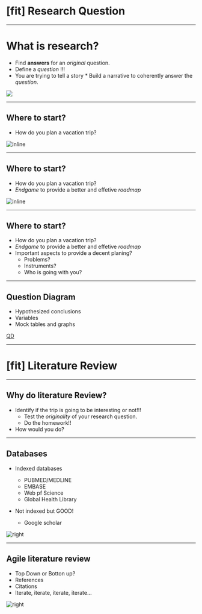 # [fit] Research Question 

--- 

# What is research?

* Find **answers** for an _original_ question.
* Define a _question_ !!!
* You are trying to tell a story
        * Build a narrative to coherently answer the _question_.

![](http://www.greenbookblog.org/wp-content/uploads/2015/09/storytelling-1.jpg)

--- 
## Where to start?

* How do you plan a vacation trip?

![inline](http://stablekernel.com/blog/wp-content/uploads/2014/12/roadmap.jpg)


--- 
## Where to start?

* How do you plan a vacation trip?
* *Endgame* to provide a better and effetive _roadmap_

![inline](http://media.gettyimages.com/photos/painters-paint-an-end-zone-at-bank-of-america-stadium-in-charlotte-nc-picture-id453991637)

--- 
## Where to start?

* How do you plan a vacation trip?
* *Endgame* to provide a better and effetive _roadmap_
* Important aspects to provide a decent planing?
    * Problems?
    * Instruments?
    * Who is going with you?

---
## Question Diagram

* Hypothesized conclusions
* Variables
* Mock tables and graphs

[QD](https://docs.google.com/document/d/1gXUTYwTaG-tW8lJnvhScbqd_JAQoZGDuwvuA77jkwsY/edit#heading=h.qkr28u1s626u)

---
# [fit] Literature Review

---
## Why do literature Review?

* Identify if the trip is going to be interesting or not!!!
    * Test the _originality_ of your research question.
    * Do the homework!!
* How would you do?

---
## Databases

* Indexed databases
    * PUBMED/MEDLINE
    * EMBASE
    * Web pf Science
    * Global Health Library

* Not indexed but GOOD!
    * Google scholar

![right](https://www.nlm.nih.gov/pubs/techbull/ja11/graphics/pm_search_box_fig1.png)

---
## Agile literature review

* Top Down or Botton up?
* References
* Citations
* Iterate, iterate, iterate, iterate...

![right](http://fullhdpictures.com/wp-content/uploads/2015/04/Awesome-Island-Wallpapers.jpg)
